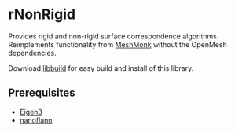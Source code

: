 # rNonRigid

Provides rigid and non-rigid surface correspondence algorithms. Reimplements functionality from
[MeshMonk](https://github.com/TheWebMonks/meshmonk) without the OpenMesh dependencies.

Download [libbuild](https://github.com/richeytastic/libbuild) for easy build and install of this library.

## Prerequisites
- [Eigen3](http://eigen.tuxfamily.org)
- [nanoflann](https://github.com/jlblancoc/nanoflann)
